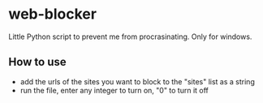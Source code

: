 # web-blocker
Little Python script to prevent me from procrasinating. Only for windows.

<h2>How to use</h2>
<ul>
  <li>add the urls of the sites you want to block to the "sites" list as a string</li>
  <li>run the file, enter any integer to turn on, "0" to turn it off</li>
</ul>  
